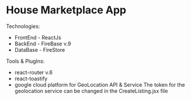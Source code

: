 # House Marketplace App

Technologies: 
* FrontEnd - ReactJs
* BackEnd - FireBase v.9
* DataBase - FireStore 

Tools & PlugIns:
* react-router v.6 
* react-toastify
* google cloud platform for GeoLocation API & Service 
The token for the geolocation service can be changed in the CreateListing.jsx file
